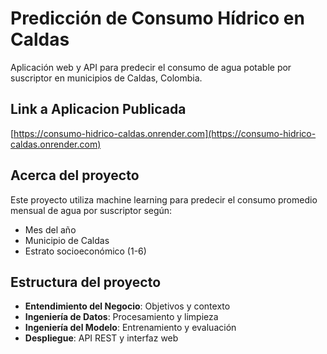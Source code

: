 # Predicción de Consumo Hídrico en Caldas

Aplicación web y API para predecir el consumo de agua potable por suscriptor en municipios de Caldas, Colombia.

## Link a Aplicacion Publicada

 [https://consumo-hidrico-caldas.onrender.com](https://consumo-hidrico-caldas.onrender.com)

## Acerca del proyecto

Este proyecto utiliza machine learning para predecir el consumo promedio mensual de agua por suscriptor según:
- Mes del año
- Municipio de Caldas
- Estrato socioeconómico (1-6)


## Estructura del proyecto

- **Entendimiento del Negocio**: Objetivos y contexto
- **Ingeniería de Datos**: Procesamiento y limpieza
- **Ingeniería del Modelo**: Entrenamiento y evaluación
- **Despliegue**: API REST y interfaz web


